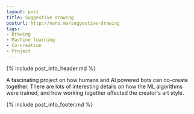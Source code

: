 ```yaml
---
layout: post
title: Suggestive drawing
posturl: http://nono.ma/suggestive-drawing
tags:
- Drawing
- Machine learning
- Co-creation
- Project
---
```


{% include post_info_header.md %}

A fascinating project on how humans and AI powered bots can co-create together. There are lots of interesting details on how the ML algorithms were trained, and how working together affected the creator's art style.

<!--more-->{% include post_info_footer.md %}
